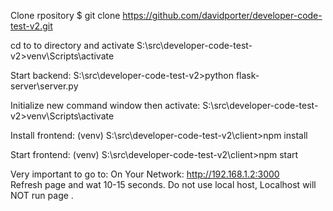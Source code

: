 Clone rpository
$ git clone https://github.com/davidporter/developer-code-test-v2.git

cd to to directory and activate
S:\src\developer-code-test-v2>venv\Scripts\activate

Start backend:
S:\src\developer-code-test-v2>python flask-server\server.py

Initialize new command window then activate:
S:\src\developer-code-test-v2>venv\Scripts\activate

Install frontend: 
(venv) S:\src\developer-code-test-v2\client>npm install

Start frontend:
(venv) S:\src\developer-code-test-v2\client>npm start

Very important to go to:
 On Your Network:  http://192.168.1.2:3000  
 Refresh page and wat 10-15 seconds.
 Do not use local host, Localhost will NOT run page .

